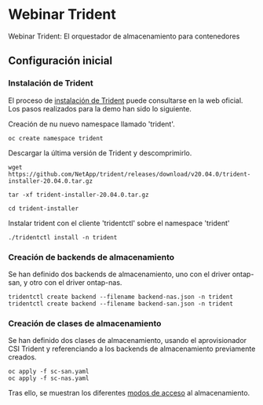 # Webinar Trident
Webinar Trident: El orquestador de almacenamiento para contenedores

## Configuración inicial

### Instalación de Trident

El proceso de [instalación de Trident](https://netapp-trident.readthedocs.io/en/stable-v20.04/kubernetes/tridentctl-install.html#install-trident) puede consultarse en la web oficial. Los pasos realizados para la demo han sido lo siguiente.

Creación de nu nuevo namespace llamado 'trident'.

```shell
oc create namespace trident
```

Descargar la última versión de Trident y descomprimirlo.

```shell
wget https://github.com/NetApp/trident/releases/download/v20.04.0/trident-installer-20.04.0.tar.gz

tar -xf trident-installer-20.04.0.tar.gz

cd trident-installer
```

Instalar trident con el cliente 'tridentctl' sobre el namespace 'trident'

```shell
./tridentctl install -n trident
```

### Creación de backends de almacenamiento

Se han definido dos backends de almacenamiento, uno con el driver ontap-san, y otro con el driver ontap-nas.

```shell
tridentctl create backend --filename backend-nas.json -n trident
tridentctl create backend --filename backend-san.json -n trident
```

### Creación de clases de almacenamiento

Se han definido dos clases de almacenamiento, usando el aprovisionador CSI Trident y referenciando a los backends de almacenamiento previamente creados.

```shell
oc apply -f sc-san.yaml
oc apply -f sc-nas.yaml
```

Tras ello, se muestran los diferentes [modos de acceso](../2_access_mode/access_mode.md) al almacenamiento.
